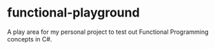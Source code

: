 # functional-playground
A play area for my personal project to test out Functional Programming concepts in C#.
